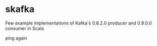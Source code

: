 # skafka

Few example implementations of Kafka's 0.8.2.0 producer and 0.9.0.0 consumer in Scala

ping again
